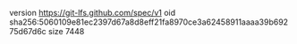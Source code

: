 version https://git-lfs.github.com/spec/v1
oid sha256:5060109e81ec2397d67a8d8eff21fa8970ce3a62458911aaaa39b69275d67d6c
size 7448
